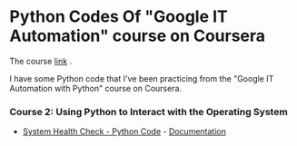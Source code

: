 # Python Codes Of "Google IT Automation" course on Coursera
The course [link](https://www.coursera.org/professional-certificates/google-it-automation. "link") .

I have some Python code that I've been practicing from the "Google IT Automation with Python" course on Coursera.

### Course 2: Using Python to Interact with the Operating System
- [System Health Check - Python Code](https://github.com/MrkTheCoder/Python_Codes_Of_Coursera_Google_IT_Automation_Course/blob/main/Course%2002%20-%20Using%20Python%20to%20Interact%20with%20the%20Operating%20System/health_check.py "Python Code") - [Documentation](https://github.com/MrkTheCoder/Python_Codes_Of_Coursera_Google_IT_Automation_Course/blob/main/Course%2002%20-%20Using%20Python%20to%20Interact%20with%20the%20Operating%20System/health_check.md "Doc")

